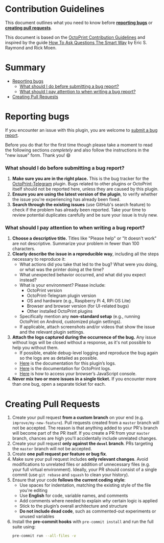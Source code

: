 # Contribution Guidelines
This document outlines what you need to know before **[reporting bugs](#reporting-bugs)**
or **[creating pull requests](#creating-pull-requests)**.

This document is based on the [OctoPrint Contribution Guidelines](https://github.com/OctoPrint/OctoPrint/blob/master/CONTRIBUTING.md)
and inspired by the guide [How To Ask Questions The Smart Way](https://www.catb.org/~esr/faqs/smart-questions.html) by Eric S. Raymond and Rick Moen.

# Summary
* [Reporting bugs](#reporting-bugs)
  * [What should I do before submitting a bug report?](#what-should-i-do-before-submitting-a-bug-report)
  * [What should I pay attention to when writing a bug report?](#what-should-i-pay-attention-to-when-writing-a-bug-report)
* [Creating Pull Requests](#creating-pull-requests)

# Reporting bugs
If you encounter an issue with this plugin, you are welcome to [submit a bug report](https://github.com/jacopotediosi/OctoPrint-Telegram/issues/new/choose).

Before you do that for the first time though please take a moment to read the following sections _completely_ and also follow the instructions in the "new issue" form. Thank you! :smile:

### What should I do before submitting a bug report?
1. **Make sure you are in the right place.**
   This is the bug tracker for the [OctoPrint-Telegram](https://github.com/jacopotediosi/OctoPrint-Telegram) plugin.
   Bugs related to other plugins or OctoPrint itself should not be reported here, unless they are caused by this plugin.
2. **Ensure you are using the latest version of the plugin**, to verify whether the issue you're experiencing has already been fixed.
3. **Search through the existing issues** (use GitHub's search feature) to check if the problem has already been reported.
   Take your time to review potential duplicates carefully and be sure your issue is truly new.

### What should I pay attention to when writing a bug report?
1. **Choose a descriptive title.** Titles like "Please help" or "It doesn't work" are not descriptive.
   Summarize your problem in fewer than 100 characters.
2. **Clearly describe the issue in a reproducible way**, including all the steps necessary to reproduce it:
   - What actions did you take that led to the bug? What were you doing, or what was the printer doing at the time?
   - What unexpected behavior occurred, and what did you expect instead?
   - What is your environment? Please include:
     - OctoPrint version
     - OctoPrint-Telegram plugin version
     - OS and hardware (e.g., Raspberry Pi 4, RPi OS Lite)
     - Browser and browser version (for UI-related bugs)
     - Other installed OctoPrint plugins
   - Specifically mention any **non-standard setup** (e.g., running OctoPrint on Android, customized plugin settings).
   - If applicable, attach screenshots and/or videos that show the issue and the relevant plugin settings.
3. **Attach the logs captured during the occurrence of the bug.**
   Any issue without logs will be closed without a response, as it's not possible to help you without them.
   - If possible, enable debug-level logging and reproduce the bug again so the logs are as detailed as possible.
   - [Here](https://github.com/jacopotediosi/OctoPrint-Telegram/wiki/Where-are-the-logs%3F) is the documentation for this plugin’s logs.
   - [Here](https://community.octoprint.org/t/what-is-a-systeminfo-bundle-and-how-can-i-obtain-one/29887) is the documentation for OctoPrint logs.
   - [Here](https://webmasters.stackexchange.com/questions/8525/how-to-open-the-javascript-console-in-different-browsers) is how to access your browser’s JavaScript console.
4. **Never mix two or more issues in a single ticket.** If you encounter more than one bug, open a separate ticket for each.

# Creating Pull Requests
1. Create your pull request **from a custom branch** on your end (e.g. `improve/my-new-feature`). Pull requests created from a `master` branch will not be accepted.
   The reason is that anything added to your PR's branch will become part of the PR itself.
   If you create a PR from your `master` branch, chances are high you'll accidentally include unrelated changes.
2. Create your pull request **only against the `devel` branch**. PRs targeting the `master` branch will not be accepted.
3. Create **one pull request per feature or bug fix**.
4. Make sure your pull request includes **only relevant changes**.
   Avoid modifications to unrelated files or addition of unnecessary files (e.g. your full virtual environment).
   Ideally, your PR should consist of a single commit (use `git rebase` and `squash` to clean your history).
5. Ensure that your code **follows the current coding style**:
   - Use spaces for indentation, matching the existing style of the file you're editing
   - Use **English** for code, variable names, and comments
   - Add comments where needed to explain _why_ certain logic is applied
   - Stick to the plugin’s overall architecture and structure
   - **Do not include dead code**, such as commented-out experiments or unused variables
6. Install the **pre-commit hooks** with `pre-commit install` and run the full suite using:
   ```bash
   pre-commit run --all-files -v
   ```
